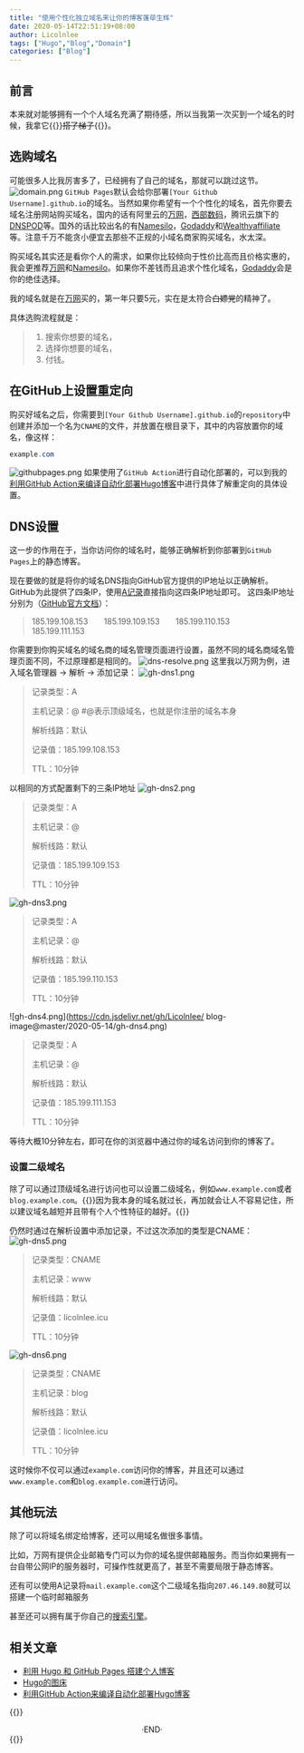 ```yaml
---
title: "使用个性化独立域名来让你的博客蓬荜生辉"
date: 2020-05-14T22:51:19+08:00
author: Licolnlee
tags: ["Hugo","Blog","Domain"]
categories: ["Blog"]
---
```



## 前言
本来就对能够拥有一个个人域名充满了期待感，所以当我第一次买到一个域名的时候，我拿它{{<spoiler>}}<s>搭了梯子</s>{{</spoiler>}}。

## 选购域名
可能很多人比我厉害多了，已经拥有了自己的域名，那就可以跳过这节。
![domain.png](https://cdn.jsdelivr.net/gh/Licolnlee/blog-image@master/2020-05-14/domain.png)
`GitHub Pages`默认会给你部署`[Your Github Username].github.io`的域名。当然如果你希望有一个个性化的域名，首先你要去域名注册网站购买域名，国内的话有阿里云的[万网](https://wanwang.aliyun.com/)，[西部数码](http://m.west.cn/m/domain/)，腾讯云旗下的[DNSPOD](https://dnspod.cloud.tencent.com/)等。国外的话比较出名的有[Namesilo](https://www.namesilo.com/)，[Godaddy](https://www.godaddy.com/)和[Wealthyaffiliate](https://www.wealthyaffiliate.com/)等。注意千万不能贪小便宜去那些不正规的小域名商家购买域名，水太深。

购买域名其实还是看你个人的需求，如果你比较倾向于性价比高而且价格实惠的，我会更推荐[万网](https://wanwang.aliyun.com/)和[Namesilo](https://www.namesilo.com)。如果你不差钱而且追求个性化域名，[Godaddy](https://www.godaddy.com)会是你的绝佳选择。

我的域名就是在[万网](https://wanwang.aliyun.com)买的，第一年只要5元，实在是太符合~~白嫖党~~的精神了。

具体选购流程就是：
> 1. 搜索你想要的域名，
> 2. 选择你想要的域名，
> 3. 付钱。
## 在GitHub上设置重定向

购买好域名之后，你需要到`[Your Github Username].github.io`的`repository`中创建并添加一个名为`CNAME`的文件，并放置在根目录下，其中的内容放置你的域名，像这样：
```Powershell
example.com
```
![githubpages.png](https://cdn.jsdelivr.net/gh/Licolnlee/blog-image@master/2020-05-14/githubpages.png)
如果使用了`GitHub Action`进行自动化部署的，可以到我的[利用GitHub Action来编译自动化部署Hugo博客](https://licolnlee.icu/post/2020/0513/)中进行具体了解重定向的具体设置。

## DNS设置

这一步的作用在于，当你访问你的域名时，能够正确解析到你部署到`GitHub Pages`上的静态博客。

现在要做的就是将你的域名DNS指向GitHub官方提供的IP地址以正确解析。GitHub为此提供了四条IP，使用[A记录](https://zh.wikipedia.org/wiki/%E5%9F%9F%E5%90%8D%E7%B3%BB%E7%BB%9F#%E8%AE%B0%E5%BD%95%E7%B1%BB%E5%9E%8B)直接指向这四条IP地址即可。
这四条IP地址分别为（[GitHub官方文档](https://help.github.com/en/articles/setting-up-an-apex-domain)）：
> 185.199.108.153  185.199.109.153  185.199.110.153  185.199.111.153

你需要到你购买域名的域名商的域名管理页面进行设置，虽然不同的域名商域名管理页面不同，不过原理都是相同的。
![dns-resolve.png](https://cdn.jsdelivr.net/gh/Licolnlee/blog-image@master/2020-05-14/dns-resolve.png)
这里我以万网为例，进入域名管理器 -> 解析 -> 添加记录：
![gh-dns1.png](https://cdn.jsdelivr.net/gh/Licolnlee/blog-image@master/2020-05-14/gh-dns1.png)
> 记录类型：A
>
> 主机记录：@   #@表示顶级域名，也就是你注册的域名本身
>
> 解析线路：默认
>
> 记录值：185.199.108.153
>
> TTL：10分钟

以相同的方式配置剩下的三条IP地址
![gh-dns2.png](https://cdn.jsdelivr.net/gh/Licolnlee/blog-image@master/2020-05-14/gh-dns2.png)
> 记录类型：A
>
> 主机记录：@
>
> 解析线路：默认
>
> 记录值：185.199.109.153
>
> TTL：10分钟

![gh-dns3.png](https://cdn.jsdelivr.net/gh/Licolnlee/blog-image@master/2020-05-14/gh-dns3.png)

> 记录类型：A
>
> 主机记录：@
>
> 解析线路：默认
>
> 记录值：185.199.110.153
>
> TTL：10分钟

![gh-dns4.png](https://cdn.jsdelivr.net/gh/Licolnlee/
blog-image@master/2020-05-14/gh-dns4.png)

> 记录类型：A
>
> 主机记录：@
>
> 解析线路：默认
>
> 记录值：185.199.111.153
>
> TTL：10分钟

等待大概10分钟左右，即可在你的浏览器中通过你的域名访问到你的博客了。

### 设置二级域名

除了可以通过顶级域名进行访问也可以设置二级域名，例如`www.example.com`或者`blog.example.com`。{{<spoiler>}}因为我本身的域名就过长，再加就会让人不容易记住，所以建议域名越短并且带有个人个性特征的越好。{{</spoiler>}}

仍然时通过在解析设置中添加记录，不过这次添加的类型是CNAME：
![gh-dns5.png](https://cdn.jsdelivr.net/gh/Licolnlee/blog-image@master/2020-05-14/gh-dns5.png)
> 记录类型：CNAME
>
> 主机记录：www
>
> 解析线路：默认
>
> 记录值：licolnlee.icu
>
> TTL：10分钟

![gh-dns6.png](https://cdn.jsdelivr.net/gh/Licolnlee/blog-image@master/2020-05-14/gh-dns6.png)

> 记录类型：CNAME
>
> 主机记录：blog
>
> 解析线路：默认
>
> 记录值：licolnlee.icu
>
> TTL：10分钟

这时候你不仅可以通过`example.com`访问你的博客，并且还可以通过`www.example.com`和`blog.example.com`进行访问。

## 其他玩法

除了可以将域名绑定给博客，还可以用域名做很多事情。

比如，万网有提供企业邮箱专门可以为你的域名提供邮箱服务。而当你如果拥有一台自带公网IP的服务器时，可操作性就更高了，甚至不需要局限于静态博客。

还有可以使用A记录将`mail.example.com`这个二级域名指向`207.46.149.80`就可以搭建一个临时邮箱服务

甚至还可以拥有属于你自己的[搜索引擎](https://nutch.apache.org/)。


## 相关文章
* [利用 Hugo 和 GitHub Pages 搭建个人博客](https://licolnlee.icu/post/2020/0511/)
* [Hugo的图床](https://licolnlee.icu/post/2020/0512/)
* [利用GitHub Action来编译自动化部署Hugo博客](https://licolnlee.icu/post/2020/0513/)




{{<spoiler>}}
<br>

<center>  ·END·  </center>
{{</spoiler>}}